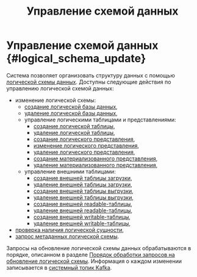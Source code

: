 ﻿---
layout: default
title: Управление схемой данных
nav_order: 2
parent: Работа с системой
has_children: true
has_toc: false
---

# Управление схемой данных {#logical_schema_update}

Система позволяет организовать структуру данных с помощью [логической схемы данных](../../overview/main_concepts/logical_schema/logical_schema.md). 
Доступны следующие действия по управлению логической схемой данных:
* изменение логической схемы:
  * [создание логической базы данных](create_db/create_db.md),
  * [удаление логической базы данных](drop_db/drop_db.md),
  * управление логическими таблицами и представлениями:
    * [создание логической таблицы](create_table/create_table.md),
    * [удаление логической таблицы](drop_table/drop_table.md),
    * [создание логического представления](create_view/create_view.md),
    * [изменение логического представления](alter_view/alter_view.md),
    * [удаление логического представления](drop_view/drop_view.md),
    * [создание материализованного представления](create_materialized_view/create_materialized_view.md),
    * [удаление материализованного представления](drop_materialized_view/drop_materialized_view.md),
  * управление внешними таблицами:
    * [создание внешней таблицы загрузки](create_upload_table/create_upload_table.md),
    * [удаление внешней таблицы загрузки](drop_upload_table/drop_upload_table.md),
    * [создание внешней таблицы выгрузки](create_download_table/create_download_table.md),
    * [удаление внешней таблицы выгрузки](drop_download_table/drop_download_table.md),
    * [создание внешней readable-таблицы](create_readable_table/create_readable_table.md),
    * [удаление внешней readable-таблицы](drop_readable_table/drop_readable_table.md),
    * [создание внешней writable-таблицы](create_writable_table/create_writable_table.md),
    * [удаление внешней writable-таблицы](drop_writable_table/drop_writable_table.md),
* [проверка наличия логической сущности](entity_presence_check/entity_presence_check.md),
* [запрос метаданных логической схемы](request_from_schema/request_from_schema.md).

Запросы на обновление логической схемы данных обрабатываются в порядке, описанном в разделе 
[Порядок обработки запросов на обновление логической схемы](../../overview/interactions/ddl_processing/ddl_processing.md).
Информация о каждом изменении записывается в [системный топик Kafka](../../reference/system_topic_format/system_topic_format.md).